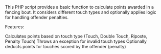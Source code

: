 This PHP script provides a basic function to calculate points awarded in a fencing bout. It considers different touch types and optionally applies logic for handling offender penalties.

Features:

Calculates points based on touch type (Touch, Double Touch, Riposte, Penalty Touch)
Throws an exception for invalid touch types
Optionally deducts points for touches scored by the offender (penalty)
